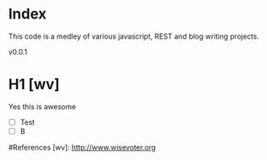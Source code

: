 Index
==================

This code is a medley of various javascript, REST and blog writing projects.

v0.0.1

# H1 [wv]
Yes this is awesome
  * [ ] Test
  * [ ] B

#References
[wv]: http://www.wisevoter.org
